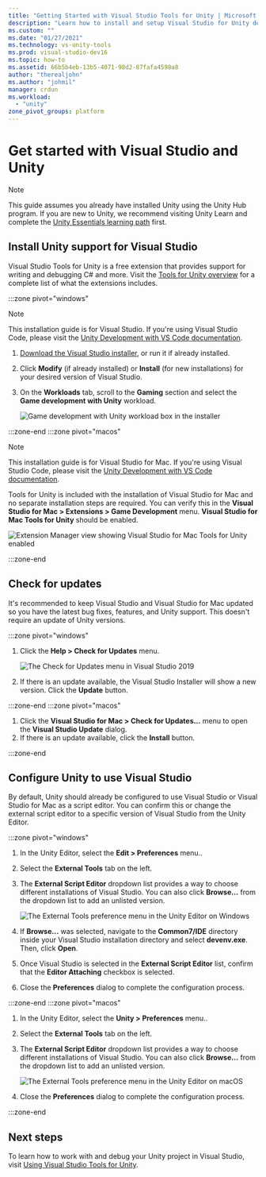 ```yaml
---
title: "Getting Started with Visual Studio Tools for Unity | Microsoft Docs"
description: "Learn how to install and setup Visual Studio for Unity development."
ms.custom: ""
ms.date: "01/27/2021"
ms.technology: vs-unity-tools
ms.prod: visual-studio-dev16
ms.topic: how-to
ms.assetid: 66b5b4eb-13b5-4071-98d2-87fafa4598a8
author: "therealjohn"
ms.author: "johmil"
manager: crdun
ms.workload:
  - "unity"
zone_pivot_groups: platform
---
```

# Get started with Visual Studio and Unity

> [!NOTE]
> This guide assumes you already have installed Unity using the Unity Hub program. If you are new to Unity, we recommend visiting Unity Learn and complete the [Unity Essentials learning path](https://learn.unity.com/pathway/unity-essentials) first.

## Install Unity support for Visual Studio

Visual Studio Tools for Unity is a free extension that provides support for writing and debugging C# and more. Visit the [Tools for Unity overview](./visual-studio-tools-for-unity.md) for a complete list of what the extensions includes.

:::zone pivot="windows"

> [!NOTE]
> This installation guide is for Visual Studio. If you're using Visual Studio Code, please visit the [Unity Development with VS Code documentation](https://code.visualstudio.com/docs/other/unity).

1. [Download the Visual Studio installer](/visualstudio/docs/install/install-visual-studio.md), or run it if already installed.
2. Click **Modify** (if already installed) or **Install** (for new installations) for your desired version of Visual Studio.
3. On the **Workloads** tab, scroll to the **Gaming** section and select the **Game development with Unity** workload.

    ![Game development with Unity workload box in the installer](../media/vs/unity-workload.png)

:::zone-end
:::zone pivot="macos"

> [!NOTE]
> This installation guide is for Visual Studio for Mac. If you're using Visual Studio Code, please visit the [Unity Development with VS Code documentation](https://code.visualstudio.com/docs/other/unity).

Tools for Unity is included with the installation of Visual Studio for Mac and no separate installation steps are required. You can verify this in the **Visual Studio for Mac > Extensions > Game Development** menu. **Visual Studio for Mac Tools for Unity** should be enabled.

![Extension Manager view showing Visual Studio for Mac Tools for Unity enabled](../media/vsm/unity-workload.png)

:::zone-end

## Check for updates

It's recommended to keep Visual Studio and Visual Studio for Mac updated so you have the latest bug fixes, features, and Unity support. This doesn't require an update of Unity versions.

:::zone pivot="windows"

1. Click the **Help > Check for Updates** menu.

    ![The Check for Updates menu in Visual Studio 2019](../media/vs/check-for-updates.png)

2. If there is an update available, the Visual Studio Installer will show a new version. Click the **Update** button.

:::zone-end
:::zone pivot="macos"

1. Click the **Visual Studio for Mac > Check for Updates...** menu to open the **Visual Studio Update** dialog.
2. If there is an update available, click the **Install** button.

:::zone-end

## Configure Unity to use Visual Studio

By default, Unity should already be configured to use Visual Studio or Visual Studio for Mac as a script editor. You can confirm this or change the external script editor to a specific version of Visual Studio from the Unity Editor.

:::zone pivot="windows"

1. In the Unity Editor, select the **Edit > Preferences** menu..
2. Select the **External Tools** tab on the left.
3. The **External Script Editor** dropdown list provides a way to choose different installations of Visual Studio. You can also click **Browse...** from the dropdown list to add an unlisted version.

    ![The External Tools preference menu in the Unity Editor on Windows](../media/vs/preferences-external-tools.png)

4. If **Browse...** was selected, navigate to the **Common7/IDE** directory inside your Visual Studio installation directory and select **devenv.exe**. Then, click **Open**.
5. Once Visual Studio is selected in the **External Script Editor** list, confirm that the **Editor Attaching** checkbox is selected.
6. Close the **Preferences** dialog to complete the configuration process.

:::zone-end
:::zone pivot="macos"

1. In the Unity Editor, select the **Unity > Preferences** menu..
2. Select the **External Tools** tab on the left.
3. The **External Script Editor** dropdown list provides a way to choose different installations of Visual Studio. You can also click **Browse...** from the dropdown list to add an unlisted version.

    ![The External Tools preference menu in the Unity Editor on macOS](../media/vsm/preferences-external-tools.png)

4. Close the **Preferences** dialog to complete the configuration process.

:::zone-end

## Next steps

 To learn how to work with and debug your Unity project in Visual Studio, visit [Using Visual Studio Tools for Unity](using-visual-studio-tools-for-unity.md).
